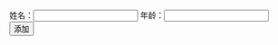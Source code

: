 <!DOCTYPE html><html lang="en">
<head>  
  <meta charset="UTF-8">  
    <meta name="viewport" content="width=device-width, initial-scale=1.0">   
     <meta http-equiv="X-UA-Compatible" content="ie=edge">  
       <title>Document</title> 
          <style>      
            table {         
               width: 500px;         
                  margin: 50px auto;         
                     border-collapse: collapse;           
                      border: 1px solid gray;      
                        }
        td {           
         border: 1px solid gray;            
         text-align: center;           
          line-height: 35px;        
          }   
           </style>
           </head>
<body>   
 姓名：<input type="text" id="txt-name">   
  年龄：<input type="text" id="txt-age">   
   <button onclick="show()">添加</button>
    <script>        
    var tab = document.createElement('table');       
     tab.createCaption().innerHTML = '宿舍信息表'; //标题        
     var tr = tab.insertRow();       
      tr.insertCell().innerHTML = '姓名';       
       tr.insertCell().innerHTML = "年龄";       
        tr.insertCell().innerHTML = '操作';

        //查找元素       
         var txtName=document.getElementById('txt-name');       
          var txtAge=document.getElementById('txt-age');       

        function show() {            
        //插入一行数据            
        var tr=tab.insertRow();            
        tr.insertCell().innerHTML=txtName.value;           
         tr.insertCell().innerHTML=txtAge.value;           
          tr.insertCell().innerHTML="<a href='#' onclick='del(this)'>删除</a>";            
            document.body.appendChild(tab);        
            }
        function del(obj){                        
        var t=obj.parentNode.parentNode;           
         t.parentNode.removeChild(t);        
         }
           </script>
           </body>
</html>
